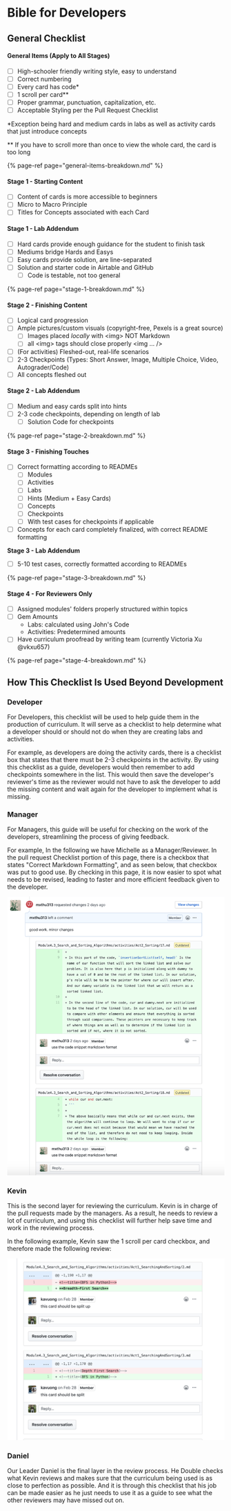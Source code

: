 # Bible for Developers

## General Checklist

#### General Items \(Apply to All Stages\)

* [ ] High-schooler friendly writing style, easy to understand
* [ ] Correct numbering
* [ ] Every card has code\* 
* [ ] 1 scroll per card\*\*
* [ ] Proper grammar, punctuation, capitalization, etc.
* [ ] Acceptable Styling per the Pull Request Checklist

\*Exception being hard and medium cards in labs as well as activity cards that just introduce concepts

\*\* If you have to scroll more than once to view the whole card, the card is too long

{% page-ref page="general-items-breakdown.md" %}

#### Stage 1 - Starting Content

* [ ] Content of cards is more accessible to beginners
* [ ] Micro to Macro Principle
* [ ] Titles for Concepts associated with each Card

#### Stage 1 - Lab Addendum

* [ ] Hard cards provide enough guidance for the student to finish task
* [ ] Mediums bridge Hards and Easys
* [ ] Easy cards provide solution, are line-separated
* [ ] Solution and starter code in Airtable and GitHub
  * [ ] Code is testable, not too general

{% page-ref page="stage-1-breakdown.md" %}

#### Stage 2 - Finishing Content

* [ ] Logical card progression 
* [ ] Ample pictures/custom visuals \(copyright-free, Pexels is a great source\) 
  * [ ] Images placed _locally_ with &lt;img&gt; NOT Markdown 
  * [ ] all &lt;img&gt; tags should close properly &lt;img ... /&gt;
* [ ] \(For activities\) Fleshed-out, real-life scenarios
* [ ] 2-3 Checkpoints \(Types: Short Answer, Image, Multiple Choice, Video, Autograder/Code\)
* [ ] All concepts fleshed out

#### Stage 2 - Lab Addendum

* [ ] Medium and easy cards split into hints 
* [ ] 2-3 code checkpoints, depending on length of lab
  * [ ] Solution Code for checkpoints

{% page-ref page="stage-2-breakdown.md" %}

#### Stage 3 - Finishing Touches

* [ ] Correct formatting according to READMEs
  * [ ] Modules
  * [ ] Activities
  * [ ] Labs
  * [ ] Hints \(Medium + Easy Cards\)
  * [ ] Concepts
  * [ ] Checkpoints
  * [ ] With test cases for checkpoints if applicable
* [ ] Concepts for each card completely finalized, with correct README formatting

**Stage 3 - Lab Addendum**

* [ ] 5-10 test cases, correctly formatted according to READMEs

{% page-ref page="stage-3-breakdown.md" %}

#### Stage 4 - For Reviewers Only

* [ ] Assigned modules' folders properly structured within topics
* [ ] Gem Amounts 
  * Labs: calculated using John's Code 
  * Activities: Predetermined amounts
* [ ] Have curriculum proofread by writing team \(currently Victoria Xu @vkxu657\)

{% page-ref page="stage-4-breakdown.md" %}

## How This Checklist Is Used Beyond Development

### Developer

For Developers, this checklist will be used to help guide them in the production of curriculum. It will serve as a checklist to help determine what a developer should or should not do when they are creating labs and activities.

For example, as developers are doing the activity cards, there is a checklist box that states that there must be 2-3 checkpoints in the activity. By using this checklist as a guide, developers would then remember to add checkpoints somewhere in the list. This would then save the developer's reviewer's time as the reviewer would not have to ask the developer to add the missing content and wait again for the developer to implement what is missing.

### Manager

For Managers, this guide will be useful for checking on the work of the developers, streamlining the process of giving feedback.

For example, In the following we have Michelle as a Manager/Reviewer. In the pull request Checklist portion of this page, there is a checkbox that states "Correct Markdown Formatting", and as seen below, that checkbox was put to good use. By checking in this page, it is now easier to spot what needs to be revised, leading to faster and more efficient feedback given to the developer.

![](../../../.gitbook/assets/screen-shot-2020-03-30-at-8.51.29-pm.png)

### Kevin

This is the second layer for reviewing the curriculum. Kevin is in charge of the pull requests made by the managers. As a result, he needs to review a lot of curriculum, and using this checklist will further help save time and work in the reviewing process.

In the following example, Kevin saw the 1 scroll per card checkbox, and therefore made the following review:

![](../../../.gitbook/assets/screen-shot-2020-03-30-at-9.54.54-pm.png)

### Daniel

Our Leader Daniel is the final layer in the review process. He Double checks what Kevin reviews and makes sure that the curriculum being used is as close to perfection as possible. And it is through this checklist that his job can be made easier as he just needs to use it as a guide to see what the other reviewers may have missed out on.

